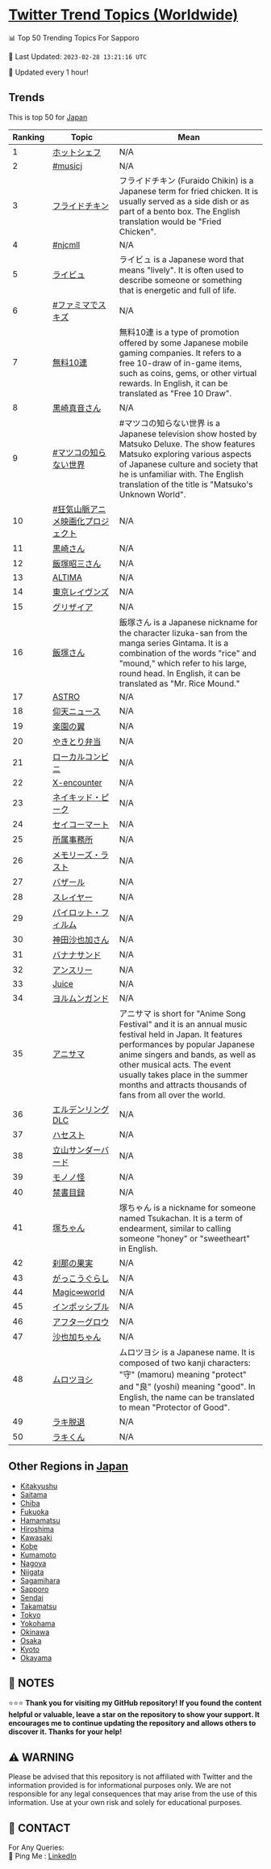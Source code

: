 [Twitter Trend Topics (Worldwide)](https://github.com/ErcinDedeoglu/Twitter-Trend-Topics)
==========


📊 Top 50 Trending Topics For Sapporo

📆 Last Updated: `2023-02-28 13:21:16 UTC`

🔧 Updated every 1 hour!


## Trends

This is top 50 for [Japan](</Japan>)

| Ranking | Topic | Mean |
| ------- | ------------ | ------------ |
| 1 | [ホットシェフ](http://twitter.com/search?q=%e3%83%9b%e3%83%83%e3%83%88%e3%82%b7%e3%82%a7%e3%83%95) | N/A |
| 2 | [#musicj](http://twitter.com/search?q=%23musicj) | N/A |
| 3 | [フライドチキン](http://twitter.com/search?q=%e3%83%95%e3%83%a9%e3%82%a4%e3%83%89%e3%83%81%e3%82%ad%e3%83%b3) | フライドチキン (Furaido Chikin) is a Japanese term for fried chicken. It is usually served as a side dish or as part of a bento box. The English translation would be "Fried Chicken". |
| 4 | [#njcmll](http://twitter.com/search?q=%23njcmll) | N/A |
| 5 | [ライビュ](http://twitter.com/search?q=%e3%83%a9%e3%82%a4%e3%83%93%e3%83%a5) | ライビュ is a Japanese word that means "lively". It is often used to describe someone or something that is energetic and full of life. |
| 6 | [#ファミマでスキズ](http://twitter.com/search?q=%23%e3%83%95%e3%82%a1%e3%83%9f%e3%83%9e%e3%81%a7%e3%82%b9%e3%82%ad%e3%82%ba) | N/A |
| 7 | [無料10連](http://twitter.com/search?q=%e7%84%a1%e6%96%9910%e9%80%a3) | 無料10連 is a type of promotion offered by some Japanese mobile gaming companies. It refers to a free 10-draw of in-game items, such as coins, gems, or other virtual rewards. In English, it can be translated as "Free 10 Draw". |
| 8 | [黒崎真音さん](http://twitter.com/search?q=%e9%bb%92%e5%b4%8e%e7%9c%9f%e9%9f%b3%e3%81%95%e3%82%93) | N/A |
| 9 | [#マツコの知らない世界](http://twitter.com/search?q=%23%e3%83%9e%e3%83%84%e3%82%b3%e3%81%ae%e7%9f%a5%e3%82%89%e3%81%aa%e3%81%84%e4%b8%96%e7%95%8c) | #マツコの知らない世界 is a Japanese television show hosted by Matsuko Deluxe. The show features Matsuko exploring various aspects of Japanese culture and society that he is unfamiliar with. The English translation of the title is "Matsuko's Unknown World". |
| 10 | [#狂気山脈アニメ映画化プロジェクト](http://twitter.com/search?q=%23%e7%8b%82%e6%b0%97%e5%b1%b1%e8%84%88%e3%82%a2%e3%83%8b%e3%83%a1%e6%98%a0%e7%94%bb%e5%8c%96%e3%83%97%e3%83%ad%e3%82%b8%e3%82%a7%e3%82%af%e3%83%88) | N/A |
| 11 | [黒崎さん](http://twitter.com/search?q=%e9%bb%92%e5%b4%8e%e3%81%95%e3%82%93) | N/A |
| 12 | [飯塚昭三さん](http://twitter.com/search?q=%e9%a3%af%e5%a1%9a%e6%98%ad%e4%b8%89%e3%81%95%e3%82%93) | N/A |
| 13 | [ALTIMA](http://twitter.com/search?q=ALTIMA) | N/A |
| 14 | [東京レイヴンズ](http://twitter.com/search?q=%e6%9d%b1%e4%ba%ac%e3%83%ac%e3%82%a4%e3%83%b4%e3%83%b3%e3%82%ba) | N/A |
| 15 | [グリザイア](http://twitter.com/search?q=%e3%82%b0%e3%83%aa%e3%82%b6%e3%82%a4%e3%82%a2) | N/A |
| 16 | [飯塚さん](http://twitter.com/search?q=%e9%a3%af%e5%a1%9a%e3%81%95%e3%82%93) | 飯塚さん is a Japanese nickname for the character Iizuka-san from the manga series Gintama. It is a combination of the words "rice" and "mound," which refer to his large, round head. In English, it can be translated as "Mr. Rice Mound." |
| 17 | [ASTRO](http://twitter.com/search?q=ASTRO) | N/A |
| 18 | [仰天ニュース](http://twitter.com/search?q=%e4%bb%b0%e5%a4%a9%e3%83%8b%e3%83%a5%e3%83%bc%e3%82%b9) | N/A |
| 19 | [楽園の翼](http://twitter.com/search?q=%e6%a5%bd%e5%9c%92%e3%81%ae%e7%bf%bc) | N/A |
| 20 | [やきとり弁当](http://twitter.com/search?q=%e3%82%84%e3%81%8d%e3%81%a8%e3%82%8a%e5%bc%81%e5%bd%93) | N/A |
| 21 | [ローカルコンビニ](http://twitter.com/search?q=%e3%83%ad%e3%83%bc%e3%82%ab%e3%83%ab%e3%82%b3%e3%83%b3%e3%83%93%e3%83%8b) | N/A |
| 22 | [X-encounter](http://twitter.com/search?q=X-encounter) | N/A |
| 23 | [ネイキッド・ピーク](http://twitter.com/search?q=%e3%83%8d%e3%82%a4%e3%82%ad%e3%83%83%e3%83%89%e3%83%bb%e3%83%94%e3%83%bc%e3%82%af) | N/A |
| 24 | [セイコーマート](http://twitter.com/search?q=%e3%82%bb%e3%82%a4%e3%82%b3%e3%83%bc%e3%83%9e%e3%83%bc%e3%83%88) | N/A |
| 25 | [所属事務所](http://twitter.com/search?q=%e6%89%80%e5%b1%9e%e4%ba%8b%e5%8b%99%e6%89%80) | N/A |
| 26 | [メモリーズ・ラスト](http://twitter.com/search?q=%e3%83%a1%e3%83%a2%e3%83%aa%e3%83%bc%e3%82%ba%e3%83%bb%e3%83%a9%e3%82%b9%e3%83%88) | N/A |
| 27 | [バザール](http://twitter.com/search?q=%e3%83%90%e3%82%b6%e3%83%bc%e3%83%ab) | N/A |
| 28 | [スレイヤー](http://twitter.com/search?q=%e3%82%b9%e3%83%ac%e3%82%a4%e3%83%a4%e3%83%bc) | N/A |
| 29 | [パイロット・フィルム](http://twitter.com/search?q=%e3%83%91%e3%82%a4%e3%83%ad%e3%83%83%e3%83%88%e3%83%bb%e3%83%95%e3%82%a3%e3%83%ab%e3%83%a0) | N/A |
| 30 | [神田沙也加さん](http://twitter.com/search?q=%e7%a5%9e%e7%94%b0%e6%b2%99%e4%b9%9f%e5%8a%a0%e3%81%95%e3%82%93) | N/A |
| 31 | [バナナサンド](http://twitter.com/search?q=%e3%83%90%e3%83%8a%e3%83%8a%e3%82%b5%e3%83%b3%e3%83%89) | N/A |
| 32 | [アンスリー](http://twitter.com/search?q=%e3%82%a2%e3%83%b3%e3%82%b9%e3%83%aa%e3%83%bc) | N/A |
| 33 | [Juice](http://twitter.com/search?q=Juice) | N/A |
| 34 | [ヨルムンガンド](http://twitter.com/search?q=%e3%83%a8%e3%83%ab%e3%83%a0%e3%83%b3%e3%82%ac%e3%83%b3%e3%83%89) | N/A |
| 35 | [アニサマ](http://twitter.com/search?q=%e3%82%a2%e3%83%8b%e3%82%b5%e3%83%9e) | アニサマ is short for "Anime Song Festival" and it is an annual music festival held in Japan. It features performances by popular Japanese anime singers and bands, as well as other musical acts. The event usually takes place in the summer months and attracts thousands of fans from all over the world. |
| 36 | [エルデンリングDLC](http://twitter.com/search?q=%e3%82%a8%e3%83%ab%e3%83%87%e3%83%b3%e3%83%aa%e3%83%b3%e3%82%b0DLC) | N/A |
| 37 | [ハセスト](http://twitter.com/search?q=%e3%83%8f%e3%82%bb%e3%82%b9%e3%83%88) | N/A |
| 38 | [立山サンダーバード](http://twitter.com/search?q=%e7%ab%8b%e5%b1%b1%e3%82%b5%e3%83%b3%e3%83%80%e3%83%bc%e3%83%90%e3%83%bc%e3%83%89) | N/A |
| 39 | [モノノ怪](http://twitter.com/search?q=%e3%83%a2%e3%83%8e%e3%83%8e%e6%80%aa) | N/A |
| 40 | [禁書目録](http://twitter.com/search?q=%e7%a6%81%e6%9b%b8%e7%9b%ae%e9%8c%b2) | N/A |
| 41 | [塚ちゃん](http://twitter.com/search?q=%e5%a1%9a%e3%81%a1%e3%82%83%e3%82%93) | 塚ちゃん is a nickname for someone named Tsukachan. It is a term of endearment, similar to calling someone "honey" or "sweetheart" in English. |
| 42 | [刹那の果実](http://twitter.com/search?q=%e5%88%b9%e9%82%a3%e3%81%ae%e6%9e%9c%e5%ae%9f) | N/A |
| 43 | [がっこうぐらし](http://twitter.com/search?q=%e3%81%8c%e3%81%a3%e3%81%93%e3%81%86%e3%81%90%e3%82%89%e3%81%97) | N/A |
| 44 | [Magic∞world](http://twitter.com/search?q=Magic%e2%88%9eworld) | N/A |
| 45 | [インポッシブル](http://twitter.com/search?q=%e3%82%a4%e3%83%b3%e3%83%9d%e3%83%83%e3%82%b7%e3%83%96%e3%83%ab) | N/A |
| 46 | [アフターグロウ](http://twitter.com/search?q=%e3%82%a2%e3%83%95%e3%82%bf%e3%83%bc%e3%82%b0%e3%83%ad%e3%82%a6) | N/A |
| 47 | [沙也加ちゃん](http://twitter.com/search?q=%e6%b2%99%e4%b9%9f%e5%8a%a0%e3%81%a1%e3%82%83%e3%82%93) | N/A |
| 48 | [ムロツヨシ](http://twitter.com/search?q=%e3%83%a0%e3%83%ad%e3%83%84%e3%83%a8%e3%82%b7) | ムロツヨシ is a Japanese name. It is composed of two kanji characters: "守" (mamoru) meaning "protect" and "良" (yoshi) meaning "good". In English, the name can be translated to mean "Protector of Good". |
| 49 | [ラキ脱退](http://twitter.com/search?q=%e3%83%a9%e3%82%ad%e8%84%b1%e9%80%80) | N/A |
| 50 | [ラキくん](http://twitter.com/search?q=%e3%83%a9%e3%82%ad%e3%81%8f%e3%82%93) | N/A |



## Other Regions in [Japan](</Japan>)

* [Kitakyushu](</Japan/Kitakyushu.md>)
* [Saitama](</Japan/Saitama.md>)
* [Chiba](</Japan/Chiba.md>)
* [Fukuoka](</Japan/Fukuoka.md>)
* [Hamamatsu](</Japan/Hamamatsu.md>)
* [Hiroshima](</Japan/Hiroshima.md>)
* [Kawasaki](</Japan/Kawasaki.md>)
* [Kobe](</Japan/Kobe.md>)
* [Kumamoto](</Japan/Kumamoto.md>)
* [Nagoya](</Japan/Nagoya.md>)
* [Niigata](</Japan/Niigata.md>)
* [Sagamihara](</Japan/Sagamihara.md>)
* [Sapporo](</Japan/Sapporo.md>)
* [Sendai](</Japan/Sendai.md>)
* [Takamatsu](</Japan/Takamatsu.md>)
* [Tokyo](</Japan/Tokyo.md>)
* [Yokohama](</Japan/Yokohama.md>)
* [Okinawa](</Japan/Okinawa.md>)
* [Osaka](</Japan/Osaka.md>)
* [Kyoto](</Japan/Kyoto.md>)
* [Okayama](</Japan/Okayama.md>)



## 📝 NOTES

⭐⭐⭐ **Thank you for visiting my GitHub repository! If you found the content helpful or valuable, leave a star on the repository to show your support. It encourages me to continue updating the repository and allows others to discover it. Thanks for your help!**


## ⚠️ WARNING

Please be advised that this repository is not affiliated with Twitter and the information provided is for informational purposes only. We are not responsible for any legal consequences that may arise from the use of this information. Use at your own risk and solely for educational purposes.


## 📨 CONTACT

 For Any Queries:  
            🏓 Ping Me : [LinkedIn](https://www.linkedin.com/in/ercindedeoglu/)
